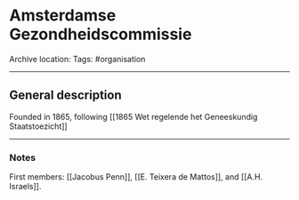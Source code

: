 # Amsterdamse Gezondheidscommissie
Archive location:
Tags: #organisation 

---
## General description
Founded in 1865, following [[1865 Wet regelende het Geneeskundig Staatstoezicht]]

---
### Notes

First members:
[[Jacobus Penn]], [[E. Teixera de Mattos]], and [[A.H. Israels]].